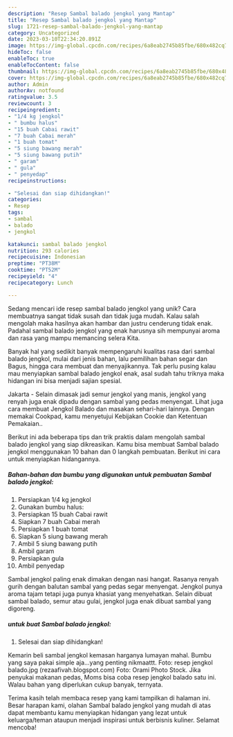 ```yaml
---
description: "Resep Sambal balado jengkol yang Mantap"
title: "Resep Sambal balado jengkol yang Mantap"
slug: 1721-resep-sambal-balado-jengkol-yang-mantap
category: Uncategorized
date: 2023-03-10T22:34:20.891Z
image: https://img-global.cpcdn.com/recipes/6a8eab2745b85fbe/680x482cq70/sambal-balado-jengkol-foto-resep-utama.jpg
hideToc: false
enableToc: true
enableTocContent: false
thumbnail: https://img-global.cpcdn.com/recipes/6a8eab2745b85fbe/680x482cq70/sambal-balado-jengkol-foto-resep-utama.jpg
cover: https://img-global.cpcdn.com/recipes/6a8eab2745b85fbe/680x482cq70/sambal-balado-jengkol-foto-resep-utama.jpg
author: Admin
authorAv: notfound
ratingvalue: 3.5
reviewcount: 3
recipeingredient:
- "1/4 kg jengkol"
- " bumbu halus"
- "15 buah Cabai rawit"
- "7 buah Cabai merah"
- "1 buah tomat"
- "5 siung bawang merah"
- "5 siung bawang putih"
- " garam"
- " gula"
- " penyedap"
recipeinstructions:

- "Selesai dan siap dihidangkan!"
categories:
- Resep
tags:
- sambal
- balado
- jengkol

katakunci: sambal balado jengkol 
nutrition: 293 calories
recipecuisine: Indonesian
preptime: "PT38M"
cooktime: "PT52M"
recipeyield: "4"
recipecategory: Lunch

---
```





Sedang mencari ide resep sambal balado jengkol yang unik? Cara membuatnya sangat tidak susah dan tidak juga mudah. Kalau salah mengolah maka hasilnya akan hambar dan justru cenderung tidak enak. Padahal sambal balado jengkol yang enak harusnya sih mempunyai aroma dan rasa yang mampu memancing selera Kita.





Banyak hal yang sedikit banyak mempengaruhi kualitas rasa dari sambal balado jengkol, mulai dari jenis bahan, lalu pemilihan bahan segar dan Bagus, hingga cara membuat dan menyajikannya. Tak perlu pusing kalau mau menyiapkan sambal balado jengkol enak,      asal sudah tahu triknya maka hidangan ini bisa menjadi sajian spesial.














Jakarta - Selain dimasak jadi semur jengkol yang manis, jengkol yang renyah juga enak dipadu dengan sambal yang pedas menyengat. Lihat juga cara membuat Jengkol Balado dan masakan sehari-hari lainnya. Dengan memakai Cookpad, kamu menyetujui Kebijakan Cookie dan Ketentuan Pemakaian..






Berikut ini ada beberapa tips dan trik praktis dalam mengolah sambal balado jengkol yang siap dikreasikan. Kamu bisa membuat Sambal balado jengkol menggunakan 10 bahan dan 0 langkah pembuatan. Berikut ini cara untuk menyiapkan hidangannya.

<!--inarticleads1-->

##### Bahan-bahan dan bumbu yang digunakan untuk pembuatan Sambal balado jengkol:

1. Persiapkan 1/4 kg jengkol
1. Gunakan  bumbu halus:
1. Persiapkan 15 buah Cabai rawit
1. Siapkan 7 buah Cabai merah
1. Persiapkan 1 buah tomat
1. Siapkan 5 siung bawang merah
1. Ambil 5 siung bawang putih
1. Ambil  garam
1. Persiapkan  gula
1. Ambil  penyedap


Sambal jengkol paling enak dimakan dengan nasi hangat. Rasanya renyah gurih dengan balutan sambal yang pedas segar menyengat. Jengkol punya aroma tajam tetapi juga punya khasiat yang menyehatkan. Selain dibuat sambal balado, semur atau gulai, jengkol juga enak dibuat sambal yang digoreng. 

<!--inarticleads2-->

#####  untuk buat Sambal balado jengkol:


1. Selesai dan siap dihidangkan!

Kemarin beli sambal jengkol kemasan harganya lumayan mahal. Bumbu yang saya pakai simple aja…yang penting nikmaattt. Foto: resep jengkol balado.jpg (rezaafivah.blogspot.com) Foto: Orami Photo Stock. Jika penyukai makanan pedas, Moms bisa coba resep jengkol balado satu ini. Walau bahan yang diperlukan cukup banyak, ternyata. 

Terima kasih telah membaca resep yang kami tampilkan di halaman ini. Besar harapan kami, olahan Sambal balado jengkol yang mudah di atas dapat membantu kamu menyiapkan hidangan yang lezat untuk keluarga/teman ataupun menjadi inspirasi untuk berbisnis kuliner. Selamat mencoba!
